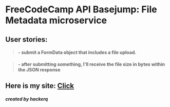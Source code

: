 # FreeCodeCamp API Basejump: File Metadata microservice

## User stories:


> #### - submit a FormData object that includes a file upload.

> #### - after submitting something, I'll receive the file size in bytes within the JSON response


## Here is my site: [Click](https://immense-tundra-66578.herokuapp.com/)
##### created by hackerq
